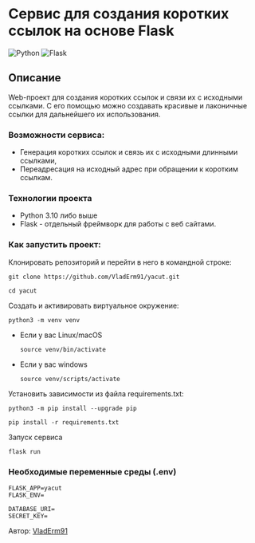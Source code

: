 # Сервис для создания коротких ссылок на основе Flask
![Python](https://img.shields.io/badge/python-3670A0?style=for-the-badge&logo=python&logoColor=ffdd54) 
![Flask](https://img.shields.io/badge/flask-%23000.svg?style=for-the-badge&logo=flask&logoColor=white)

## Описание

Web-проект для создания коротких ссылок и связи их с исходными ссылками. 
С его помощью можно создавать красивые и лаконичные ссылки для дальнейшего их использования.

### Возможности сервиса:

- Генерация коротких ссылок и связь их с исходными длинными ссылками,
- Переадресация на исходный адрес при обращении к коротким ссылкам.

### Технологии проекта

* Python 3.10 либо выше
* Flask - отдельный фреймворк для работы с веб сайтами. 

### Как запустить проект:
Клонировать репозиторий и перейти в него в командной строке:

```
git clone https://github.com/VladErm91/yacut.git

cd yacut
```

Cоздать и активировать виртуальное окружение:

```
python3 -m venv venv
```

* Если у вас Linux/macOS

    ```
    source venv/bin/activate
    ```

* Если у вас windows

    ```
    source venv/scripts/activate
    ```

Установить зависимости из файла requirements.txt:

```
python3 -m pip install --upgrade pip
```

```
pip install -r requirements.txt
```

Запуск сервиса 

```
flask run
```
### Необходимые переменные среды (.env)

```
FLASK_APP=yacut
FLASK_ENV=

DATABASE_URI=
SECRET_KEY=
```
Автор: [VladErm91](https://github.com/VladErm91)
